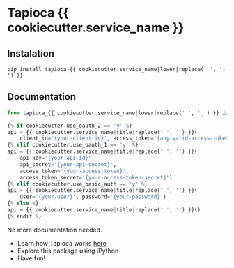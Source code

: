# Tapioca {{ cookiecutter.service_name }}

## Instalation
```
pip install tapioca-{{ cookiecutter.service_name|lower|replace(' ', '-') }}
```

## Documentation
``` python
from tapioca_{{ cookiecutter.service_name|lower|replace(' ', '_') }} import {{ cookiecutter.service_name|title|replace(' ', '') }}

{% if cookiecutter.use_oauth_2 == 'y' %}
api = {{ cookiecutter.service_name|title|replace(' ', '') }}(
	client_id='{your-client-id}', access_token='{any-valid-access-token}')
{% elif cookiecutter.use_oauth_1 == 'y' %}
api = {{ cookiecutter.service_name|title|replace(' ', '') }}(
	api_key='{your-api-id}',
    api_secret='{your-api-secret}',
    access_token='{your-access-token}',
    access_token_secret='{your-access-token-secret}')
{% elif cookiecutter.use_basic_auth == 'y' %}
api = {{ cookiecutter.service_name|title|replace(' ', '') }}(
	user='{your-user}', password='{your-password}')
{% else %}
api = {{ cookiecutter.service_name|title|replace(' ', '') }}()
{% endif %}
```

No more documentation needed.

- Learn how Tapioca works [here](http://tapioca-wrapper.readthedocs.org/en/latest/quickstart/)
- Explore this package using iPython
- Have fun!
